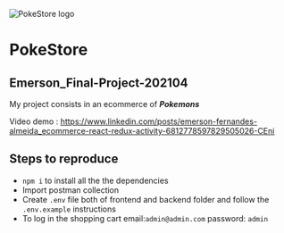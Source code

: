 ![PokeStore logo](https://i.ibb.co/QnkKPvq/pokestore.png)

# PokeStore

## Emerson_Final-Project-202104

My project consists in an ecommerce of **_Pokemons_**

Video demo : https://www.linkedin.com/posts/emerson-fernandes-almeida_ecommerce-react-redux-activity-6812778597829505026-CEni

## Steps to reproduce

- `npm i` to install all the the dependencies
- Import postman collection
- Create `.env` file both of frontend and backend folder and follow the `.env.example` instructions
- To log in the shopping cart email:`admin@admin.com` password: `admin`
